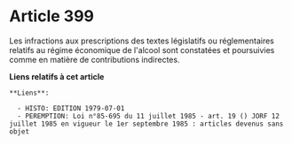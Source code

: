 # Article 399

Les infractions aux prescriptions des textes législatifs ou réglementaires relatifs au régime économique de l'alcool sont
constatées et poursuivies comme en matière de contributions indirectes.

**Liens relatifs à cet article**

	**Liens**:

	  - HISTO: EDITION 1979-07-01
	  - PEREMPTION: Loi n°85-695 du 11 juillet 1985 - art. 19 () JORF 12 juillet 1985 en vigueur le 1er septembre 1985 : articles devenus sans objet
